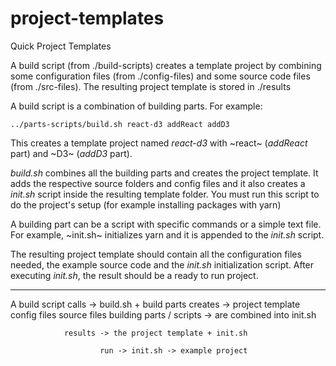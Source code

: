 # project-templates
Quick Project Templates

A build script (from ./build-scripts) creates a template project by combining
some configuration files (from ./config-files) and some source code files (from ./src-files). The resulting project template is stored in ./results

A build script is a combination of building parts. For example:

```
../parts-scripts/build.sh react-d3 addReact addD3
```

This creates a template project named *react-d3* with ~react~ (*addReact* part) and ~D3~ (*addD3* part).

*build.sh* combines all the building parts and creates the project template. It adds the respective source folders and config files and it also creates a *init.sh* script inside the resulting template folder. You must run this script to do the project's setup (for example installing packages with yarn)

A building part can be a script with specific commands or a simple text file. For example, ~init.sh~ initializes yarn and it is appended to the *init.sh* script.

The resulting project template should contain all the configuration files needed, the example source code and the *init.sh* initialization script. After executing *init.sh*, the result should be a ready to run project.

-------------------

A build script
    calls -> build.sh + build parts
        creates -> project template
                   config files
                   source files
                   building parts / scripts -> are combined into init.sh

                results -> the project template + init.sh

                        run -> init.sh -> example project

